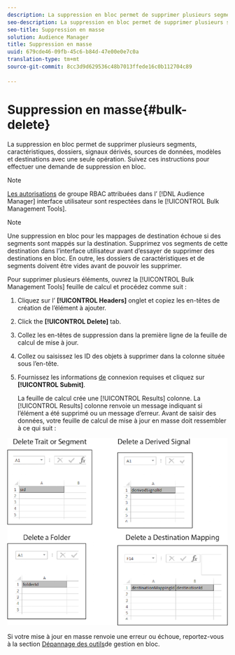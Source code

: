 ```yaml
---
description: La suppression en bloc permet de supprimer plusieurs segments, caractéristiques, dossiers, signaux dérivés, sources de données, modèles et destinations avec une seule opération. Suivez ces instructions pour effectuer une demande de suppression en bloc.
seo-description: La suppression en bloc permet de supprimer plusieurs segments, caractéristiques, dossiers, signaux dérivés, sources de données, modèles et destinations avec une seule opération. Suivez ces instructions pour effectuer une demande de suppression en bloc.
seo-title: Suppression en masse
solution: Audience Manager
title: Suppression en masse
uuid: 679cde46-09fb-45c6-b84d-47e00e0e7c0a
translation-type: tm+mt
source-git-commit: 8cc3d9d629536c48b7013ffede16c0b112704c89

---
```



# Suppression en masse{#bulk-delete}

La suppression en bloc permet de supprimer plusieurs segments, caractéristiques, dossiers, signaux dérivés, sources de données, modèles et destinations avec une seule opération. Suivez ces instructions pour effectuer une demande de suppression en bloc.

<!-- 

<p>t_bulk_delete.xml </p>

 -->

>[!NOTE]
>
>[Les autorisations](../../features/administration/administration-overview.md) de groupe RBAC attribuées dans l’ [!DNL Audience Manager] interface utilisateur sont respectées dans le [!UICONTROL Bulk Management Tools].

>[!NOTE]
>
>Une suppression en bloc pour les mappages de destination échoue si des segments sont mappés sur la destination. Supprimez vos segments de cette destination dans l’interface utilisateur avant d’essayer de supprimer des destinations en bloc. En outre, les dossiers de caractéristiques et de segments doivent être vides avant de pouvoir les supprimer.

Pour supprimer plusieurs éléments, ouvrez la [!UICONTROL Bulk Management Tools] feuille de calcul et procédez comme suit :

1. Cliquez sur l’ **[!UICONTROL Headers]** onglet et copiez les en-têtes de création de l’élément à ajouter.
2. Click the **[!UICONTROL Delete]** tab.
3. Collez les en-têtes de suppression dans la première ligne de la feuille de calcul de mise à jour.
4. Collez ou saisissez les ID des objets à supprimer dans la colonne située sous l’en-tête.
5. Fournissez les informations [de](../../reference/bulk-management-tools/bulk-management-intro.md#auth-reqs) connexion requises et cliquez sur **[!UICONTROL Submit]**.

   La feuille de calcul crée une [!UICONTROL Results] colonne. La [!UICONTROL Results] colonne renvoie un message indiquant si l’élément a été supprimé ou un message d’erreur.
Avant de saisir des données, votre feuille de calcul de mise à jour en masse doit ressembler à ce qui suit :

![](assets/delete.png)

Si votre mise à jour en masse renvoie une erreur ou échoue, reportez-vous à la section [Dépannage des outils](../../reference/bulk-management-tools/bulk-troubleshooting.md)de gestion en bloc.
